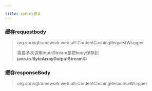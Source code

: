 ```yaml
---

title: spring相关
---
```


### 缓存requestbody

> org.springframework.web.util.ContentCachingRequestWrapper
>
> 需要多次调用inputStream是把body保存到**java.io.ByteArrayOutputStream**中

### 缓存responseBody

> org.springframework.web.util.ContentCachingResponseWrapper

